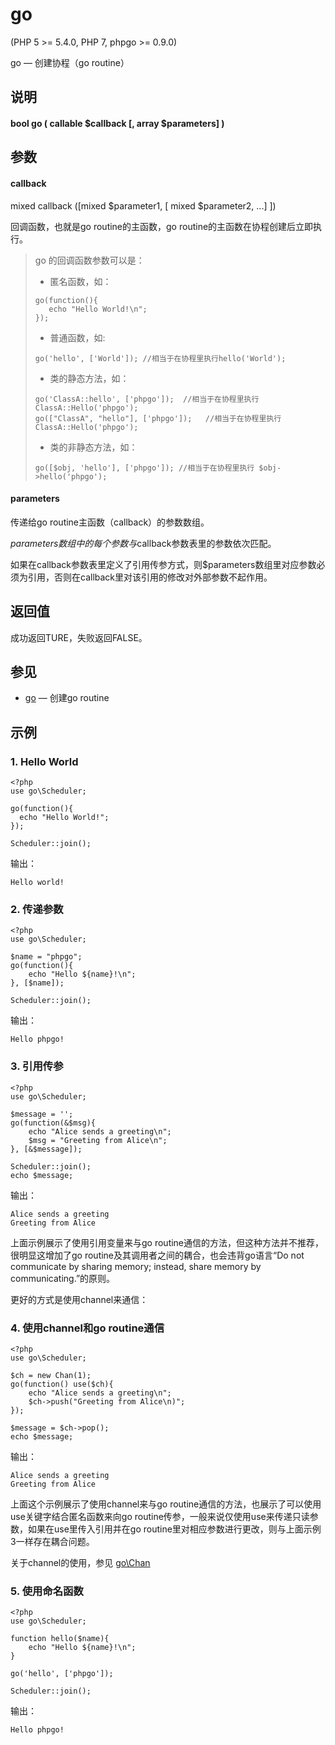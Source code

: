 # go
  
\(PHP 5 >= 5.4.0, PHP 7, phpgo >= 0.9.0\)

go — 创建协程（go routine）

## 说明
#### bool go ( callable $callback \[, array $parameters\] )

## 参数
#### callback

mixed callback (\[mixed $parameter1, \[ mixed $parameter2, ...\] \])

回调函数，也就是go routine的主函数，go routine的主函数在协程创建后立即执行。

>go 的回调函数参数可以是：
>- 匿名函数，如：
>```
>go(function(){
>    echo "Hello World!\n";
>});
>```
>- 普通函数，如:
>```
>go('hello', ['World']); //相当于在协程里执行hello('World');
>```
>- 类的静态方法，如：
>```
>go('ClassA::hello', ['phpgo']);  //相当于在协程里执行 ClassA::Hello('phpgo');
>go(["ClassA", "hello"], ['phpgo']);   //相当于在协程里执行 ClassA::Hello('phpgo');
>```
>- 类的非静态方法，如：
>```
>go([$obj, 'hello'], ['phpgo']); //相当于在协程里执行 $obj->hello('phpgo');
>```

#### parameters

传递给go routine主函数（callback）的参数数组。

$parameters数组中的每个参数与$callback参数表里的参数依次匹配。

如果在callback参数表里定义了引用传参方式，则$parameters数组里对应参数必须为引用，否则在callback里对该引用的修改对外部参数不起作用。

## 返回值
成功返回TURE，失败返回FALSE。

## 参见
- [go](https://github.com/birdwyx/phpgo/blob/master/md/cn/go.md) — 创建go routine

## 示例
### 1. Hello World
```
<?php
use go\Scheduler;

go(function(){
  echo "Hello World!";
});

Scheduler::join();
```
输出：
```
Hello world!
```

### 2. 传递参数
```
<?php
use go\Scheduler;

$name = "phpgo";
go(function(){
    echo "Hello ${name}!\n";
}, [$name]);

Scheduler::join();
```
输出：
```
Hello phpgo!
```

### 3. 引用传参
```
<?php
use go\Scheduler;

$message = '';
go(function(&$msg){
    echo "Alice sends a greeting\n";
    $msg = "Greeting from Alice\n";
}, [&$message]);

Scheduler::join();
echo $message;
```
输出：
```
Alice sends a greeting
Greeting from Alice
```
上面示例展示了使用引用变量来与go routine通信的方法，但这种方法并不推荐，很明显这增加了go routine及其调用者之间的耦合，也会违背go语言“Do not communicate by sharing memory; instead, share memory by communicating.”的原则。

更好的方式是使用channel来通信：

### 4. 使用channel和go routine通信
```
<?php
use go\Scheduler;

$ch = new Chan(1);
go(function() use($ch){
    echo "Alice sends a greeting\n";
    $ch->push("Greeting from Alice\n)";
});

$message = $ch->pop();
echo $message;
```
输出：
```
Alice sends a greeting
Greeting from Alice
```
上面这个示例展示了使用channel来与go routine通信的方法，也展示了可以使用use关键字结合匿名函数来向go routine传参，一般来说仅使用use来传递只读参数，如果在use里传入引用并在go routine里对相应参数进行更改，则与上面示例3一样存在耦合问题。

关于channel的使用，参见 [go\Chan](https://github.com/birdwyx/phpgo/md/cn/chan.md)

### 5. 使用命名函数
```
<?php
use go\Scheduler;

function hello($name){
    echo "Hello ${name}!\n";
}

go('hello', ['phpgo']);

Scheduler::join();
```
输出：
```
Hello phpgo!
```



